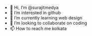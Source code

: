 - 👋 Hi, I’m @surajitmedya
- 👀 I’m interested in github
- 🌱 I’m currently learning web design
- 💞️ I’m looking to collaborate on coding
- 📫 How to reach me kolkata

<!---
surajitmedya/surajitmedya is a ✨ special ✨ repository because its `README.md` (this file) appears on your GitHub profile.
You can click the Preview link to take a look at your changes.
--->
